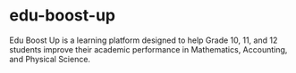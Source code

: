 # edu-boost-up
Edu Boost Up is a learning platform designed to help Grade 10, 11, and 12 students improve their academic performance in Mathematics, Accounting, and Physical Science.
